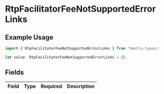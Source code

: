# RtpFacilitatorFeeNotSupportedErrorLinks

## Example Usage

```typescript
import { RtpFacilitatorFeeNotSupportedErrorLinks } from "dwolla-typescript";

let value: RtpFacilitatorFeeNotSupportedErrorLinks = {};
```

## Fields

| Field       | Type        | Required    | Description |
| ----------- | ----------- | ----------- | ----------- |